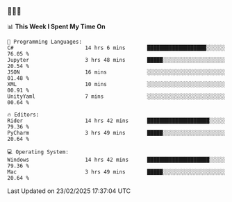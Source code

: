 ### 👋👋👋
<!--START_SECTION:waka-->
📊 **This Week I Spent My Time On** 

```text
💬 Programming Languages: 
C#                       14 hrs 6 mins       ███████████████████░░░░░░   76.05 % 
Jupyter                  3 hrs 48 mins       █████░░░░░░░░░░░░░░░░░░░░   20.54 % 
JSON                     16 mins             ░░░░░░░░░░░░░░░░░░░░░░░░░   01.48 % 
XML                      10 mins             ░░░░░░░░░░░░░░░░░░░░░░░░░   00.91 % 
UnityYaml                7 mins              ░░░░░░░░░░░░░░░░░░░░░░░░░   00.64 % 

🔥 Editors: 
Rider                    14 hrs 42 mins      ████████████████████░░░░░   79.36 % 
PyCharm                  3 hrs 49 mins       █████░░░░░░░░░░░░░░░░░░░░   20.64 % 

💻 Operating System: 
Windows                  14 hrs 42 mins      ████████████████████░░░░░   79.36 % 
Mac                      3 hrs 49 mins       █████░░░░░░░░░░░░░░░░░░░░   20.64 % 
```


 Last Updated on 23/02/2025 17:37:04 UTC
<!--END_SECTION:waka-->
